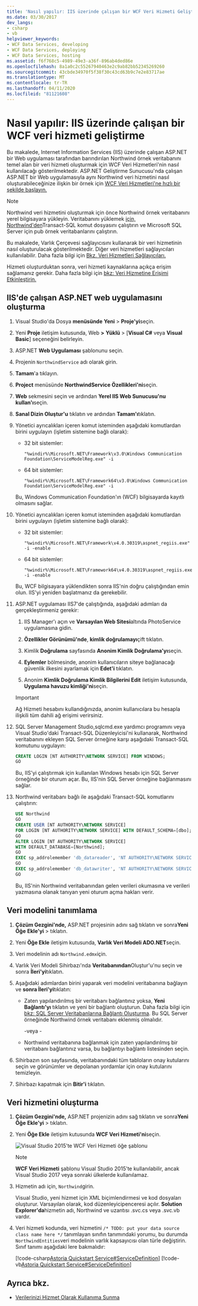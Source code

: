 ```yaml
---
title: 'Nasıl yapılır: IIS üzerinde çalışan bir WCF Veri Hizmeti Geliştirme'
ms.date: 03/30/2017
dev_langs:
- csharp
- vb
helpviewer_keywords:
- WCF Data Services, developing
- WCF Data Services, deploying
- WCF Data Services, hosting
ms.assetid: f6f768c5-4989-49e3-a36f-896ab4ded86e
ms.openlocfilehash: 8a1a0c2c55267940463e2c9ab82bb52345269260
ms.sourcegitcommit: 43cbde34970f5f38f30c43cd63b9c7e2e83717ae
ms.translationtype: MT
ms.contentlocale: tr-TR
ms.lasthandoff: 04/11/2020
ms.locfileid: "81121608"
---
```

# <a name="how-to-develop-a-wcf-data-service-running-on-iis"></a>Nasıl yapılır: IIS üzerinde çalışan bir WCF veri hizmeti geliştirme

Bu makalede, Internet Information Services (IIS) üzerinde çalışan ASP.NET bir Web uygulaması tarafından barındırılan Northwind örnek veritabanını temel alan bir veri hizmeti oluşturmak için WCF Veri Hizmetleri'nin nasıl kullanılacağı gösterilmektedir. ASP.NET Geliştirme Sunucusu'nda çalışan ASP.NET bir Web uygulamasıyla aynı Northwind veri hizmetini nasıl oluşturabileceğinize ilişkin bir örnek için [WCF Veri Hizmetleri'ne hızlı bir şekilde başlayın.](quickstart-wcf-data-services.md)

> [!NOTE]
> Northwind veri hizmetini oluşturmak için önce Northwind örnek veritabanını yerel bilgisayara yükleyin. Veritabanını yüklemek [için, Northwind'den](https://github.com/Microsoft/sql-server-samples/tree/master/samples/databases/northwind-pubs)Transact-SQL komut dosyasını çalıştırın ve Microsoft SQL Server için pub örnek veritabanlarını çalıştırın.

Bu makalede, Varlık Çerçevesi sağlayıcısını kullanarak bir veri hizmetinin nasıl oluşturulacak gösterilmektedir. Diğer veri hizmetleri sağlayıcıları kullanılabilir. Daha fazla bilgi için [Bkz. Veri Hizmetleri Sağlayıcıları.](data-services-providers-wcf-data-services.md)

Hizmeti oluşturduktan sonra, veri hizmeti kaynaklarına açıkça erişim sağlamanız gerekir. Daha fazla bilgi için [bkz: Veri Hizmetine Erişimi Etkinleştirin.](how-to-enable-access-to-the-data-service-wcf-data-services.md)

## <a name="create-the-aspnet-web-application-that-runs-on-iis"></a>IIS'de çalışan ASP.NET web uygulamasını oluşturma

1. Visual Studio'da Dosya **menüsünde** **Yeni** > **Proje'yi**seçin.

2. Yeni **Proje** iletişim kutusunda, Web **>** **Yüklü** > [**Visual C#** veya **Visual Basic**] seçeneğini belirleyin.

3. ASP.NET **Web Uygulaması** şablonunu seçin.

4. Projenin `NorthwindService` adı olarak girin.

5. **Tamam**'a tıklayın.

6. **Project** menüsünde **NorthwindService Özellikleri'ni**seçin.

7. **Web** sekmesini seçin ve ardından **Yerel IIS Web Sunucusu'nu kullan'ı**seçin.

8. **Sanal Dizin Oluştur'u** tıklatın ve ardından **Tamam'ı**tıklatın.

9. Yönetici ayrıcalıkları içeren komut isteminden aşağıdaki komutlardan birini uygulayın (işletim sistemine bağlı olarak):

    - 32 bit sistemler: 

        ```console
        "%windir%\Microsoft.NET\Framework\v3.0\Windows Communication Foundation\ServiceModelReg.exe" -i
        ```

    - 64 bit sistemler: 

        ```console
        "%windir%\Microsoft.NET\Framework64\v3.0\Windows Communication Foundation\ServiceModelReg.exe" -i
        ```

     Bu, Windows Communication Foundation'ın (WCF) bilgisayarda kayıtlı olmasını sağlar.

10. Yönetici ayrıcalıkları içeren komut isteminden aşağıdaki komutlardan birini uygulayın (işletim sistemine bağlı olarak):

    - 32 bit sistemler: 

        ```console
        "%windir%\Microsoft.NET\Framework\v4.0.30319\aspnet_regiis.exe" -i -enable
        ```

    - 64 bit sistemler: 

        ```console
        "%windir%\Microsoft.NET\Framework64\v4.0.30319\aspnet_regiis.exe" -i -enable
        ```

     Bu, WCF bilgisayara yüklendikten sonra IIS'nin doğru çalıştığından emin olun. IIS'yi yeniden başlatmanız da gerekebilir.

11. ASP.NET uygulaması IIS7'de çalıştığında, aşağıdaki adımları da gerçekleştirmeniz gerekir:

    1. IIS Manager'ı açın ve **Varsayılan Web Sitesi**altında PhotoService uygulamasına gidin.

    2. **Özellikler Görünümü'nde**, **kimlik doğrulamayı**çift tıklatın.

    3. Kimlik **Doğrulama** sayfasında **Anonim Kimlik Doğrulama'yı**seçin.

    4. **Eylemler** bölmesinde, anonim kullanıcıların siteye bağlanacağı güvenlik ilkesini ayarlamak için **Edet'i** tıklatın.

    5. Anonim **Kimlik Doğrulama Kimlik Bilgilerini Edit** iletişim kutusunda, **Uygulama havuzu kimliği'ni**seçin.

    > [!IMPORTANT]
    > Ağ Hizmeti hesabını kullandığınızda, anonim kullanıcılara bu hesapla ilişkili tüm dahili ağ erişimi verirsiniz.

12. SQL Server Management Studio,sqlcmd.exe yardımcı programını veya Visual Studio'daki Transact-SQL Düzenleyicisi'ni kullanarak, Northwind veritabanını ekleyen SQL Server örneğine karşı aşağıdaki Transact-SQL komutunu uygulayın:

    ```sql
    CREATE LOGIN [NT AUTHORITY\NETWORK SERVICE] FROM WINDOWS;
    GO
    ```

    Bu, IIS'yi çalıştırmak için kullanılan Windows hesabı için SQL Server örneğinde bir oturum açar. Bu, IIS'nin SQL Server örneğine bağlanmasını sağlar.

13. Northwind veritabanı bağlı ile aşağıdaki Transact-SQL komutlarını çalıştırın:

    ```sql
    USE Northwind
    GO
    CREATE USER [NT AUTHORITY\NETWORK SERVICE]
    FOR LOGIN [NT AUTHORITY\NETWORK SERVICE] WITH DEFAULT_SCHEMA=[dbo];
    GO
    ALTER LOGIN [NT AUTHORITY\NETWORK SERVICE]
    WITH DEFAULT_DATABASE=[Northwind];
    GO
    EXEC sp_addrolemember 'db_datareader', 'NT AUTHORITY\NETWORK SERVICE'
    GO
    EXEC sp_addrolemember 'db_datawriter', 'NT AUTHORITY\NETWORK SERVICE'
    GO
    ```

    Bu, IIS'nin Northwind veritabanından gelen verileri okumasına ve verileri yazmasına olanak tanıyan yeni oturum açma hakları verir.

## <a name="define-the-data-model"></a>Veri modelini tanımlama

1. **Çözüm Gezgini'nde,** ASP.NET projesinin adını sağ tıklatın ve sonra**Yeni Öğe** **Ekle'yi** > tıklatın.

2. Yeni **Öğe Ekle** iletişim kutusunda, **Varlık Veri Modeli ADO.NET**seçin.

3. Veri modelinin adı `Northwind.edmx`için.

4. Varlık Veri Modeli Sihirbazı'nda **Veritabanından**Oluştur'u'nu seçin ve sonra **İleri'yi**tıklatın.

5. Aşağıdaki adımlardan birini yaparak veri modelini veritabanına bağlayın ve **sonra İleri'yi**tıklatın:

    - Zaten yapılandırılmış bir veritabanı bağlantınız yoksa, **Yeni Bağlantı'yı** tıklatın ve yeni bir bağlantı oluşturun. Daha fazla bilgi için [bkz: SQL Server Veritabanlarına Bağlantı Oluşturma](https://docs.microsoft.com/previous-versions/visualstudio/visual-studio-2008/s4yys16a(v=vs.90)). Bu SQL Server örneğinde Northwind örnek veritabanı eklenmiş olmalıdır.

         \-veya -

    - Northwind veritabanına bağlanmak için zaten yapılandırılmış bir veritabanı bağlantınız varsa, bu bağlantıyı bağlantı listesinden seçin.

6. Sihirbazın son sayfasında, veritabanındaki tüm tabloların onay kutularını seçin ve görünümler ve depolanan yordamlar için onay kutularını temizleyin.

7. Sihirbazı kapatmak için **Bitir'i** tıklatın.

## <a name="create-the-data-service"></a>Veri hizmetini oluşturma

1. **Çözüm Gezgini'nde,** ASP.NET projenizin adını sağ tıklatın ve sonra**Yeni Öğe** **Ekle'yi** > tıklatın.

2. Yeni **Öğe Ekle** iletişim kutusunda **WCF Veri Hizmeti'ni**seçin.

   ![Visual Studio 2015'te WCF Veri Hizmeti öğe şablonu](./media/wcf-data-service-item-template.png)

   > [!NOTE]
   > **WCF Veri Hizmeti** şablonu Visual Studio 2015'te kullanılabilir, ancak Visual Studio 2017 veya sonraki ülkelerde kullanılamaz.

3. Hizmetin adı için, `Northwind`girin.

     Visual Studio, yeni hizmet için XML biçimlendirmesi ve kod dosyaları oluşturur. Varsayılan olarak, kod düzenleyicipenceresi açılır. **Solution Explorer'da**hizmetin adı, Northwind ve uzantısı .svc.cs veya .svc.vb vardır.

4. Veri hizmeti kodunda, veri hizmetini `/* TODO: put your data source class name here */` tanımlayan sınıfın tanımındaki yorumu, bu durumda `NorthwindEntities`veri modelinin varlık kapsayıcısı olan türle değiştirin. Sınıf tanımı aşağıdaki lere bakmalıdır:

     [!code-csharp[Astoria Quickstart Service#ServiceDefinition](../../../../samples/snippets/csharp/VS_Snippets_Misc/astoria_quickstart_service/cs/northwind.svc.cs#servicedefinition)]
     [!code-vb[Astoria Quickstart Service#ServiceDefinition](../../../../samples/snippets/visualbasic/VS_Snippets_Misc/astoria_quickstart_service/vb/northwind.svc.vb#servicedefinition)]

## <a name="see-also"></a>Ayrıca bkz.

- [Verilerinizi Hizmet Olarak Kullanıma Sunma](exposing-your-data-as-a-service-wcf-data-services.md)
